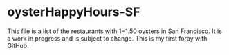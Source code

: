 oysterHappyHours-SF
===================

This file is a list of the restaurants with $1-$1.50 oysters in San Francisco. It is a work in progress and is subject to change. This is my first foray with GitHub.
